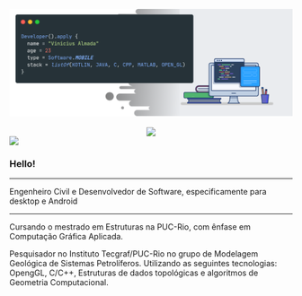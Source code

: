 ![capa github](https://github.com/viniciusalmada/viniciusalmada/blob/main/img/cover.png)  

<center>
  <table>
    <tr>
      <img align="center" src="https://github-readme-stats.vercel.app/api/top-langs/?username=viniciusalmada&hide=html&layout=compact&theme=buefy&langs_count=10" />
      <img width="495px" align="left" src="https://github-readme-stats.vercel.app/api?username=viniciusalmada&theme=buefy"/>
    </tr>
  </table>
</center>

### Hello!

---

Engenheiro Civil e Desenvolvedor de Software, especificamente para desktop e Android

---

Cursando o mestrado em Estruturas na PUC-Rio, com ênfase em Computação Gráfica Aplicada.

Pesquisador no Instituto Tecgraf/PUC-Rio no grupo de Modelagem Geológica de Sistemas Petrolíferos. Utilizando as seguintes tecnologias: OpengGL, C/C++, Estruturas de dados topológicas e algoritmos de Geometria Computacional.

